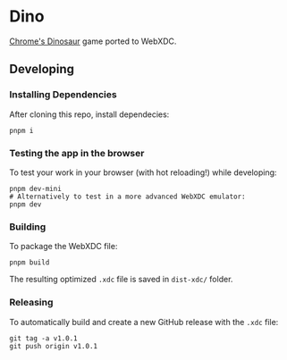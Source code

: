 # Dino

[Chrome's Dinosaur](https://source.chromium.org/chromium/chromium/src/+/main:components/neterror/resources/offline.js) game ported to WebXDC.

## Developing

### Installing Dependencies

After cloning this repo, install dependecies:

```
pnpm i
```

### Testing the app in the browser

To test your work in your browser (with hot reloading!) while developing:

```
pnpm dev-mini
# Alternatively to test in a more advanced WebXDC emulator:
pnpm dev
```

### Building

To package the WebXDC file:

```
pnpm build
```

The resulting optimized `.xdc` file is saved in `dist-xdc/` folder.

### Releasing

To automatically build and create a new GitHub release with the `.xdc` file:

```
git tag -a v1.0.1
git push origin v1.0.1
```
